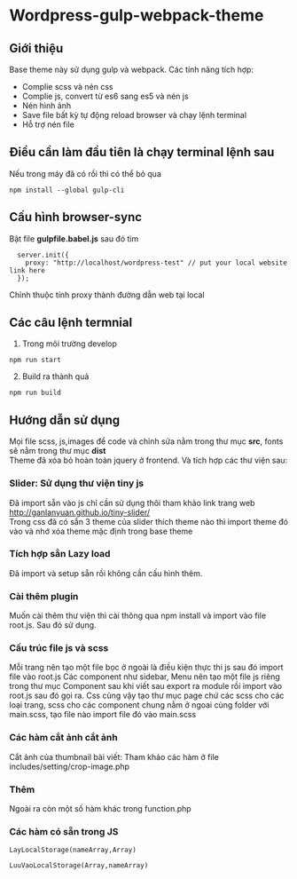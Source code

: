 # Wordpress-gulp-webpack-theme<br/>

## Giới thiệu <br/>

Base theme này sử dụng gulp và webpack. Các tính năng tích hợp: <br/>

<ul>
  <li>Complie scss và nén css</li>
  <li>Complie js, convert từ es6 sang es5 và nén js</li>
  <li> Nén hình ảnh</li>
  <li> Save file bất kỳ tự động reload browser và chạy lệnh terminal</li>
  <li> Hỗ trợ nén file</li></ul>
  
## Điều cần làm đầu tiên là chạy terminal lệnh sau</br>
Nếu trong máy đã có rồi thì có thể bỏ qua</br>

<pre><code>npm install --global gulp-cli</code></pre>

## Cấu hình browser-sync</br>

Bật file <strong>gulpfile.babel.js</strong> sau đó tìm

<pre><code>  server.init({
    proxy: "http://localhost/wordpress-test" // put your local website link here
  });</code></pre>

Chỉnh thuộc tính proxy thành đường dẫn web tại local

## Các câu lệnh termnial</br>

1. Trong môi trường develop</br>
 <pre><code>npm run start</code></pre>
2. Build ra thành quả</br>
 <pre><code>npm run build</code></pre>

## Hướng dẫn sử dụng<br/>

Mọi file scss, js,images để code và chỉnh sửa nằm trong thư mục <strong> src</strong>, fonts sẽ nằm trong thư mục <strong>dist</strong><br/>
Theme đã xóa bỏ hoàn toàn jquery ở frontend. Và tích hợp các thư viện sau:<br/>

### Slider: Sử dụng thư viện tiny js <br/>

Đã import sẵn vào js chỉ cần sử dụng thôi tham khảo link trang web <br/>
<a href="http://ganlanyuan.github.io/tiny-slider/" target="_blank">http://ganlanyuan.github.io/tiny-slider/</a><br/>
Trong css đã có sẳn 3 theme của slider thích theme nào thì import theme đó vào và nhớ xóa theme mặc định trong base theme<br/>

### Tích hợp sẳn Lazy load <br/>

Đã import và setup sẵn rồi không cần cấu hình thêm.<br/>

### Cài thêm plugin <br/>

Muốn cài thêm thư viện thì cài thông qua npm install và import vào file root.js. Sau đó sử dụng.<br/>

### Cấu trúc file js và scss <br/>

Mỗi trang nên tạo một file bọc ở ngoài là điều kiện thực thi js sau đó import file vào root.js
Các component như sidebar, Menu nên tạo một file js riêng trong thư mục Component sau khi viết sau export ra module rồi import vào root.js sau đó gọi ra. Css cũng vậy tạo thư mục page chứ các scss cho các loại trang, scss cho các component chung nằm ở ngoai cùng folder với main.scss, tạo file nào import file đó vào main.scss<br/>

### Các hàm cắt ảnh cắt ảnh <br/>

Cắt ảnh của thumbnail bài viết:
Tham khảo các hàm ở file includes/setting/crop-image.php<br/>

### Thêm </br>

Ngoài ra còn một số hàm khác trong function.php</br>

### Các hàm có sẵn trong JS</br>

<pre><code>LayLocalStorage(nameArray,Array)</code></pre>
<pre><code>LuuVaoLocalStorage(Array,nameArray)</code></pre>
